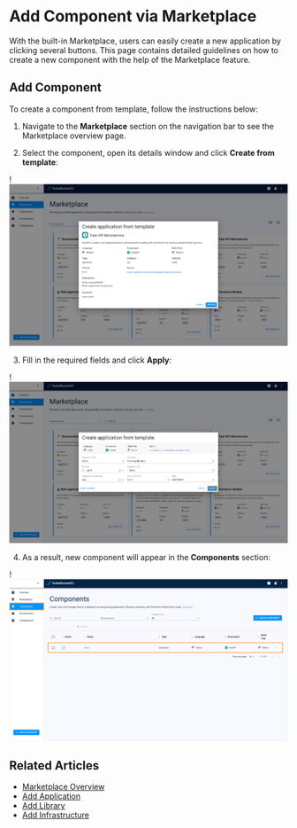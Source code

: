 # Add Component via Marketplace

With the built-in Marketplace, users can easily create a new application by clicking several buttons. This page contains detailed guidelines on how to create a new component with the help of the Marketplace feature.

## Add Component

To create a component from template, follow the instructions below:

1. Navigate to the **Marketplace** section on the navigation bar to see the Marketplace overview page.

2. Select the component, open its details window and click **Create from template**:

  !![Create from template](../assets/user-guide/edp-portal-marketplace-create-from-template.png "Create from template")

3. Fill in the required fields and click **Apply**:

  !![Creating from template window](../assets/user-guide/creating-from-template.png "Creating from template window")

4. As a result, new component will appear in the **Components** section:

  !![Creating from template window](../assets/user-guide/marketplace_created_application.png "Creating from template window")

## Related Articles

* [Marketplace Overview](marketplace.md)
* [Add Application](add-application.md)
* [Add Library](add-library.md)
* [Add Infrastructure](add-infrastructure.md)
